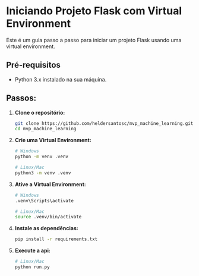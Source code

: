 # Iniciando Projeto Flask com Virtual Environment

Este é um guia passo a passo para iniciar um projeto Flask usando uma virtual environment.

## Pré-requisitos

- Python 3.x instalado na sua máquina.

## Passos:

1. **Clone o repositório:**
   ```bash
   git clone https://github.com/heldersantosc/mvp_machine_learning.git
   cd mvp_machine_learning

2. **Crie uma Virtual Environment:**
    ```bash
    # Windows
    python -m venv .venv

    # Linux/Mac
    python3 -m venv .venv

3. **Ative a Virtual Environment:**
    ```bash
    # Windows
    .venv\Scripts\activate

    # Linux/Mac
    source .venv/bin/activate

3. **Instale as dependências:**
    ```bash
    pip install -r requirements.txt

4. **Execute a api:**
    ```bash
    # Linux/Mac
    python run.py
